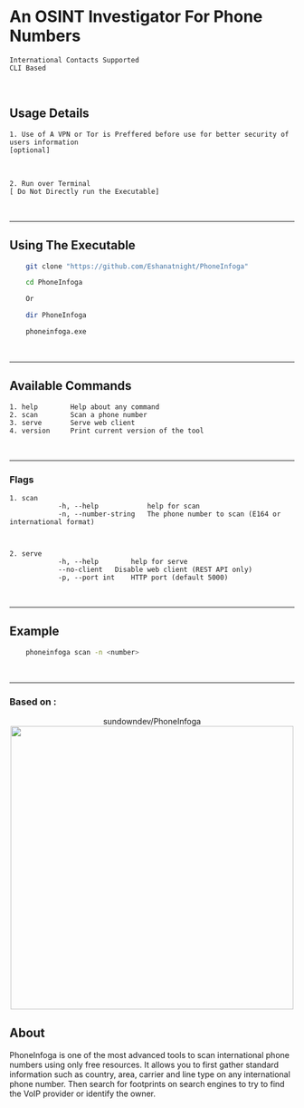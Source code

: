 # An OSINT Investigator For Phone Numbers

    International Contacts Supported
    CLI Based

</br>

## Usage Details

    1. Use of A VPN or Tor is Preffered before use for better security of users information
    [optional]

</br>

    2. Run over Terminal
    [ Do Not Directly run the Executable]

</br>

---

## Using The Executable

```sh
    git clone "https://github.com/Eshanatnight/PhoneInfoga"
```

```sh
    cd PhoneInfoga

    Or

    dir PhoneInfoga
```

```sh
    phoneinfoga.exe
```

</br>

---

## Available Commands

    1. help        Help about any command
    2. scan        Scan a phone number
    3. serve       Serve web client
    4. version     Print current version of the tool

</br>

---

### Flags

    1. scan
                -h, --help            help for scan
                -n, --number-string   The phone number to scan (E164 or international format)



    2. serve
                -h, --help        help for serve
                --no-client   Disable web client (REST API only)
                -p, --port int    HTTP port (default 5000)

</br>

---

## Example

```sh
    phoneinfoga scan -n <number>
```

</br>

---

### Based on :



<p align="center">
    sundowndev/PhoneInfoga
    </br>
    <a href="https://github.com/sundowndev/PhoneInfoga" title="sundowndev/PhoneInfoga">
        <img src="https://i.imgur.com/LtUGnF3.png" width=500 />
    </a>
</p>

## About

PhoneInfoga is one of the most advanced tools to scan international phone numbers using only free resources. It allows you to first gather standard information such as country, area, carrier and line type on any international phone number. Then search for footprints on search engines to try to find the VoIP provider or identify the owner.

